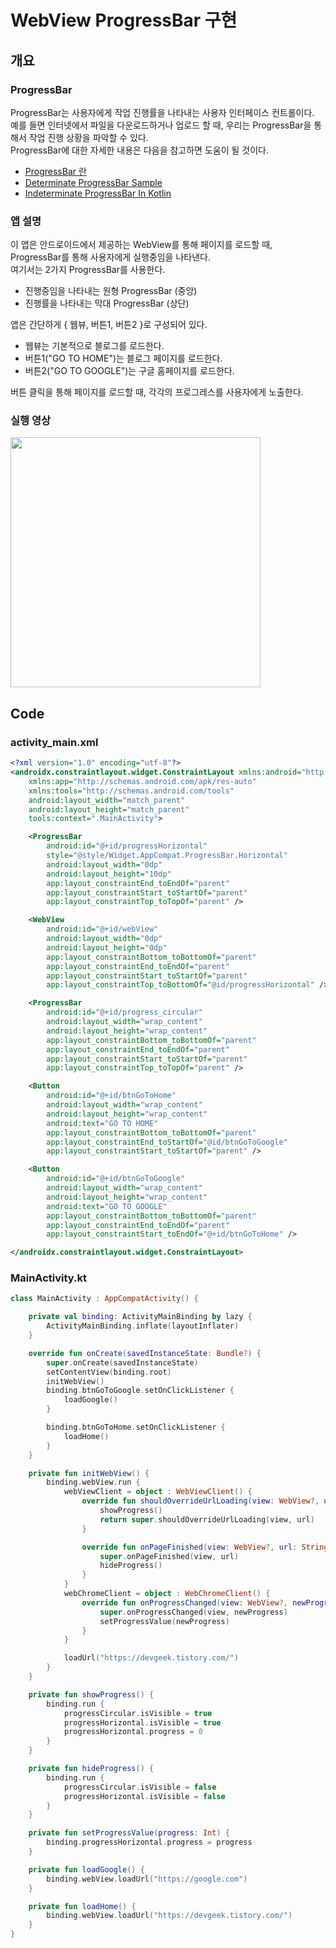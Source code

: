# WebView ProgressBar 구현

## 개요
### ProgressBar
ProgressBar는 사용자에게 작업 진행률을 나타내는 사용자 인터페이스 컨트롤이다.</br>
예를 들면 인터넷에서 파일을 다운로드하거나 업로드 할 때, 우리는 ProgressBar을 통해서 작업 진행 상황을 파악할 수 있다.</br>
ProgressBar에 대한 자세한 내용은 다음을 참고하면 도움이 될 것이다.
- [ProgressBar 란](https://github.com/JuhyeokLee97/Android-Study-By-Kotlin/blob/main/study/View/ProgressBar%20in%20Kotlin.md)
- [Determinate ProgressBar Sample](https://github.com/JuhyeokLee97/Android-Study-By-Kotlin/blob/main/study/View/Determinate%20ProgressBar%20Sample.md)
- [Indeterminate ProgressBar In Kotlin](https://github.com/JuhyeokLee97/Android-Study-By-Kotlin/blob/main/study/View/Indeterminate%20ProgressBar%20In%20Kotlin.md)

### 앱 설명
이 앱은 안드로이드에서 제공하는 WebView를 통해 페이지를 로드할 때, ProgressBar를 통해 사용자에게 실행중임을 나타낸다.</br>
여기서는 2가지 ProgressBar를 사용한다.</br>
- 진행중임을 나타내는 원형 ProgressBar (중앙)
- 진행률을 나타내는 막대 ProgressBar (상단)

앱은 간단하게 { 웹뷰, 버튼1, 버튼2 }로 구성되어 있다.</br>
 - 웹뷰는 기본적으로 블로그를 로드한다.
 - 버튼1("GO TO HOME")는 블로그 페이지를 로드한다.
 - 버튼2("GO TO GOOGLE")는 구글 홈페이지를 로드한다.
 
 버튼 클릭을 통해 페이지를 로드할 때, 각각의 프로그레스를 사용자에게 노출한다.

### 실행 영상
 <img src="https://user-images.githubusercontent.com/40654227/209145105-7a11c1a1-9036-43ff-884a-9d3eaac41bd4.gif" width=400/>



## Code

### activity_main.xml
``` xml
<?xml version="1.0" encoding="utf-8"?>
<androidx.constraintlayout.widget.ConstraintLayout xmlns:android="http://schemas.android.com/apk/res/android"
    xmlns:app="http://schemas.android.com/apk/res-auto"
    xmlns:tools="http://schemas.android.com/tools"
    android:layout_width="match_parent"
    android:layout_height="match_parent"
    tools:context=".MainActivity">

    <ProgressBar
        android:id="@+id/progressHorizontal"
        style="@style/Widget.AppCompat.ProgressBar.Horizontal"
        android:layout_width="0dp"
        android:layout_height="10dp"
        app:layout_constraintEnd_toEndOf="parent"
        app:layout_constraintStart_toStartOf="parent"
        app:layout_constraintTop_toTopOf="parent" />

    <WebView
        android:id="@+id/webView"
        android:layout_width="0dp"
        android:layout_height="0dp"
        app:layout_constraintBottom_toBottomOf="parent"
        app:layout_constraintEnd_toEndOf="parent"
        app:layout_constraintStart_toStartOf="parent"
        app:layout_constraintTop_toBottomOf="@id/progressHorizontal" />

    <ProgressBar
        android:id="@+id/progress_circular"
        android:layout_width="wrap_content"
        android:layout_height="wrap_content"
        app:layout_constraintBottom_toBottomOf="parent"
        app:layout_constraintEnd_toEndOf="parent"
        app:layout_constraintStart_toStartOf="parent"
        app:layout_constraintTop_toTopOf="parent" />

    <Button
        android:id="@+id/btnGoToHome"
        android:layout_width="wrap_content"
        android:layout_height="wrap_content"
        android:text="GO TO HOME"
        app:layout_constraintBottom_toBottomOf="parent"
        app:layout_constraintEnd_toStartOf="@id/btnGoToGoogle"
        app:layout_constraintStart_toStartOf="parent" />

    <Button
        android:id="@+id/btnGoToGoogle"
        android:layout_width="wrap_content"
        android:layout_height="wrap_content"
        android:text="GO TO GOOGLE"
        app:layout_constraintBottom_toBottomOf="parent"
        app:layout_constraintEnd_toEndOf="parent"
        app:layout_constraintStart_toEndOf="@+id/btnGoToHome" />

</androidx.constraintlayout.widget.ConstraintLayout>
```

### MainActivity.kt
``` kotlin
class MainActivity : AppCompatActivity() {

    private val binding: ActivityMainBinding by lazy {
        ActivityMainBinding.inflate(layoutInflater)
    }

    override fun onCreate(savedInstanceState: Bundle?) {
        super.onCreate(savedInstanceState)
        setContentView(binding.root)
        initWebView()
        binding.btnGoToGoogle.setOnClickListener {
            loadGoogle()
        }

        binding.btnGoToHome.setOnClickListener {
            loadHome()
        }
    }

    private fun initWebView() {
        binding.webView.run {
            webViewClient = object : WebViewClient() {
                override fun shouldOverrideUrlLoading(view: WebView?, url: String?): Boolean {
                    showProgress()
                    return super.shouldOverrideUrlLoading(view, url)
                }

                override fun onPageFinished(view: WebView?, url: String?) {
                    super.onPageFinished(view, url)
                    hideProgress()
                }
            }
            webChromeClient = object : WebChromeClient() {
                override fun onProgressChanged(view: WebView?, newProgress: Int) {
                    super.onProgressChanged(view, newProgress)
                    setProgressValue(newProgress)
                }
            }

            loadUrl("https://devgeek.tistory.com/")
        }
    }

    private fun showProgress() {
        binding.run {
            progressCircular.isVisible = true
            progressHorizontal.isVisible = true
            progressHorizontal.progress = 0
        }
    }

    private fun hideProgress() {
        binding.run {
            progressCircular.isVisible = false
            progressHorizontal.isVisible = false
        }
    }

    private fun setProgressValue(progress: Int) {
        binding.progressHorizontal.progress = progress
    }

    private fun loadGoogle() {
        binding.webView.loadUrl("https://google.com")
    }

    private fun loadHome() {
        binding.webView.loadUrl("https://devgeek.tistory.com/")
    }
}
```
